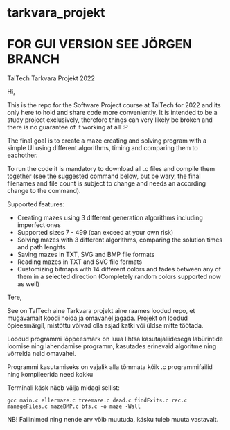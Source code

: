 # tarkvara_projekt
# FOR GUI VERSION SEE JÖRGEN BRANCH
TalTech Tarkvara Projekt 2022

Hi,

This is the repo for the Software Project course at TalTech for 2022 and its only here to hold and share code more conveniently.
It is intended to be a study project exclusively, therefore things can very likely be broken and there is no guarantee of it working at all :P

The final goal is to create a maze creating and solving program with a simple UI using different algorithms, timing and comparing them to eachother.

To run the code it is mandatory to download all .c files and compile them together (see the suggested command below, but be wary, the final filenames 
and file count is subject to change and needs an according change to the command).

Supported features:
  * Creating mazes using 3 different generation algorithms including imperfect ones
  * Supported sizes 7 - 499 (can exceed at your own risk)
  * Solving mazes with 3 different algorithms, comparing the solution times and path lenghts
  * Saving mazes in TXT, SVG and BMP file formats
  * Reading mazes in TXT and SVG file formats
  * Customizing bitmaps with 14 different colors and fades between any of them in a selected direction (Completely random colors supported now as well)

Tere,

See on TalTech aine Tarkvara projekt aine raames loodud repo, et mugavamalt koodi hoida ja omavahel jagada.
Projekt on loodud õpieesmärgil, mistõttu võivad olla asjad katki või üldse mitte töötada.

Loodud programmi lõppeesmärk on luua lihtsa kasutajaliidesega labürintide loomise ning lahendamise programm, kasutades
erinevaid algoritme ning võrrelda neid omavahel.

Programmi kasutamiseks on vajalik alla tõmmata kõik .c programmifailid ning kompileerida need kokku

Terminali käsk näeb välja midagi sellist:

```shell
gcc main.c ellermaze.c treemaze.c dead.c findExits.c rec.c manageFiles.c mazeBMP.c bfs.c -o maze -Wall
```

NB! Failinimed ning nende arv võib muutuda, käsku tuleb muuta vastavalt.

